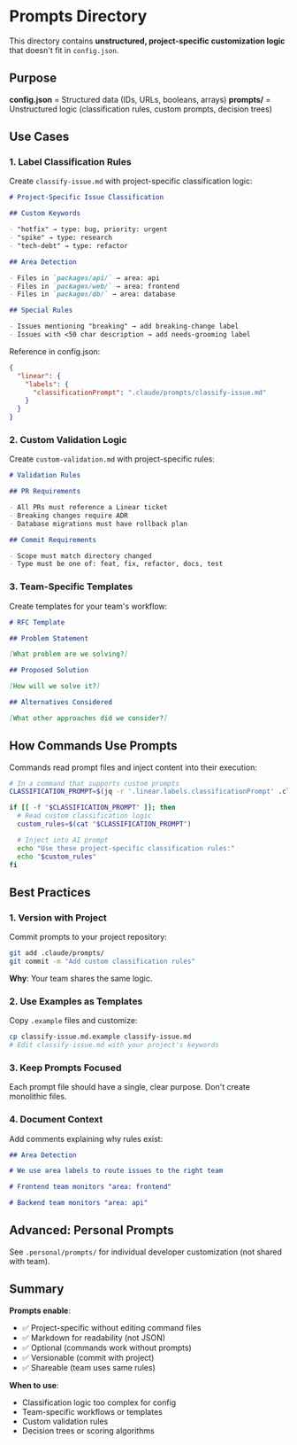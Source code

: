 # Prompts Directory

This directory contains **unstructured, project-specific customization logic** that doesn't fit in `config.json`.

## Purpose

**config.json** = Structured data (IDs, URLs, booleans, arrays)
**prompts/** = Unstructured logic (classification rules, custom prompts, decision trees)

## Use Cases

### 1. Label Classification Rules

Create `classify-issue.md` with project-specific classification logic:

```markdown
# Project-Specific Issue Classification

## Custom Keywords

- "hotfix" → type: bug, priority: urgent
- "spike" → type: research
- "tech-debt" → type: refactor

## Area Detection

- Files in `packages/api/` → area: api
- Files in `packages/web/` → area: frontend
- Files in `packages/db/` → area: database

## Special Rules

- Issues mentioning "breaking" → add breaking-change label
- Issues with <50 char description → add needs-grooming label
```

Reference in config.json:

```json
{
  "linear": {
    "labels": {
      "classificationPrompt": ".claude/prompts/classify-issue.md"
    }
  }
}
```

### 2. Custom Validation Logic

Create `custom-validation.md` with project-specific rules:

```markdown
# Validation Rules

## PR Requirements

- All PRs must reference a Linear ticket
- Breaking changes require ADR
- Database migrations must have rollback plan

## Commit Requirements

- Scope must match directory changed
- Type must be one of: feat, fix, refactor, docs, test
```

### 3. Team-Specific Templates

Create templates for your team's workflow:

```markdown
# RFC Template

## Problem Statement

[What problem are we solving?]

## Proposed Solution

[How will we solve it?]

## Alternatives Considered

[What other approaches did we consider?]
```

## How Commands Use Prompts

Commands read prompt files and inject content into their execution:

```bash
# In a command that supports custom prompts
CLASSIFICATION_PROMPT=$(jq -r '.linear.labels.classificationPrompt' .claude/config.json)

if [[ -f "$CLASSIFICATION_PROMPT" ]]; then
  # Read custom classification logic
  custom_rules=$(cat "$CLASSIFICATION_PROMPT")

  # Inject into AI prompt
  echo "Use these project-specific classification rules:"
  echo "$custom_rules"
fi
```

## Best Practices

### 1. Version with Project

Commit prompts to your project repository:

```bash
git add .claude/prompts/
git commit -m "Add custom classification rules"
```

**Why**: Your team shares the same logic.

### 2. Use Examples as Templates

Copy `.example` files and customize:

```bash
cp classify-issue.md.example classify-issue.md
# Edit classify-issue.md with your project's keywords
```

### 3. Keep Prompts Focused

Each prompt file should have a single, clear purpose. Don't create monolithic files.

### 4. Document Context

Add comments explaining why rules exist:

```markdown
## Area Detection

# We use area labels to route issues to the right team

# Frontend team monitors "area: frontend"

# Backend team monitors "area: api"
```

## Advanced: Personal Prompts

See `.personal/prompts/` for individual developer customization (not shared with team).

## Summary

**Prompts enable**:

- ✅ Project-specific without editing command files
- ✅ Markdown for readability (not JSON)
- ✅ Optional (commands work without prompts)
- ✅ Versionable (commit with project)
- ✅ Shareable (team uses same rules)

**When to use**:

- Classification logic too complex for config
- Team-specific workflows or templates
- Custom validation rules
- Decision trees or scoring algorithms
